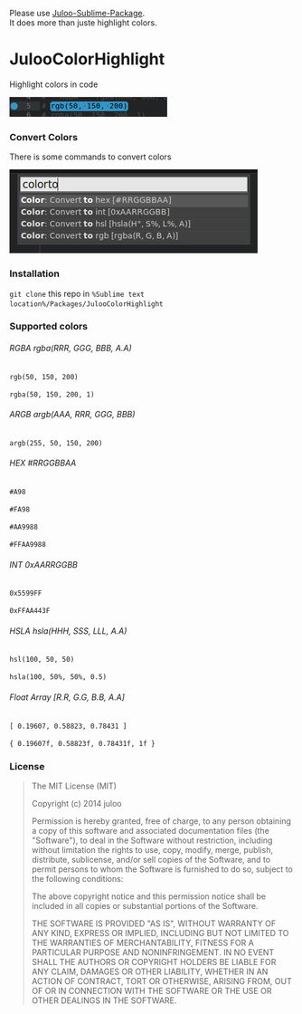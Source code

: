 Please use [Juloo-Sublime-Package](https://github.com/Julow/Juloo-Sublime-Package).<br />
It does more than juste highlight colors.

# JulooColorHighlight

Highlight colors in code

![ColorHighlight](/captures/highlight-example.png)

### Convert Colors

There is some commands to convert colors

![Commands](/captures/commands-example.png)

### Installation

`git clone` this repo in `%Sublime text location%/Packages/JulooColorHighlight`

### Supported colors

###### RGBA rgba(RRR, GGG, BBB, A.A)

`rgb(50, 150, 200)`

`rgba(50, 150, 200, 1)`

###### ARGB argb(AAA, RRR, GGG, BBB)

`argb(255, 50, 150, 200)`

###### HEX #RRGGBBAA

`#A98`

`#FA98`

`#AA9988`

`#FFAA9988`

###### INT 0xAARRGGBB

`0x5599FF`

`0xFFAA443F`

###### HSLA hsla(HHH, SSS, LLL, A.A)

`hsl(100, 50, 50)`

`hsla(100, 50%, 50%, 0.5)`

###### Float Array [R.R, G.G, B.B, A.A]

`[ 0.19607, 0.58823, 0.78431 ]`

`{ 0.19607f, 0.58823f, 0.78431f, 1f }`

### License

> The MIT License (MIT)
> 
> Copyright (c) 2014 juloo
> 
> Permission is hereby granted, free of charge, to any person obtaining a copy of
> this software and associated documentation files (the "Software"), to deal in
> the Software without restriction, including without limitation the rights to
> use, copy, modify, merge, publish, distribute, sublicense, and/or sell copies of
> the Software, and to permit persons to whom the Software is furnished to do so,
> subject to the following conditions:
> 
> The above copyright notice and this permission notice shall be included in all
> copies or substantial portions of the Software.
> 
> THE SOFTWARE IS PROVIDED "AS IS", WITHOUT WARRANTY OF ANY KIND, EXPRESS OR
> IMPLIED, INCLUDING BUT NOT LIMITED TO THE WARRANTIES OF MERCHANTABILITY, FITNESS
> FOR A PARTICULAR PURPOSE AND NONINFRINGEMENT. IN NO EVENT SHALL THE AUTHORS OR
> COPYRIGHT HOLDERS BE LIABLE FOR ANY CLAIM, DAMAGES OR OTHER LIABILITY, WHETHER
> IN AN ACTION OF CONTRACT, TORT OR OTHERWISE, ARISING FROM, OUT OF OR IN
> CONNECTION WITH THE SOFTWARE OR THE USE OR OTHER DEALINGS IN THE SOFTWARE.
